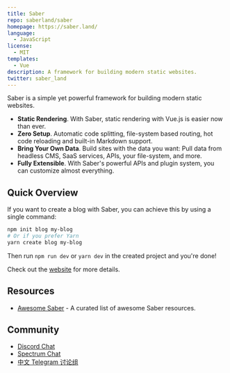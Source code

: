 ```yaml
---
title: Saber
repo: saberland/saber
homepage: https://saber.land/
language:
  - JavaScript
license:
  - MIT
templates:
  - Vue
description: A framework for building modern static websites.
twitter: saber_land
---
```


Saber is a simple yet powerful framework for building modern static websites.

- **Static Rendering**. With Saber, static rendering with Vue.js is easier now than ever.
- **Zero Setup**. Automatic code splitting, file-system based routing, hot code reloading and built-in Markdown support.
- **Bring Your Own Data**. Build sites with the data you want: Pull data from headless CMS, SaaS services, APIs, your file-system, and more.
- **Fully Extensible**. With Saber's powerful APIs and plugin system, you can customize almost everything.

## Quick Overview

If you want to create a blog with Saber, you can achieve this by using a single command:

```bash
npm init blog my-blog
# Or if you prefer Yarn
yarn create blog my-blog
```

Then run `npm run dev` or `yarn dev` in the created project and you're done!

Check out the [website](https://saber.land) for more details.

## Resources

- [Awesome Saber](https://github.com/egoist/awesome-saber) - A curated list of awesome Saber resources.

## Community

- [Discord Chat](https://chat.saber.land)
- [Spectrum Chat](https://spectrum.chat/saber)
- [中文 Telegram 讨论组](https://t.me/joinchat/Bc7EQEaeb4Ty0k5wvRNU7Q)
